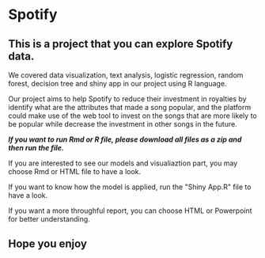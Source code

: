 # Spotify

## This is a project that you can explore Spotify data. 

We covered data visualization, text analysis, logistic regression, random forest, decision tree and shiny app in our project using R language.

Our project aims to help Spotify to reduce their investment in royalties by identify what are the attributes that made a song popular, and the platform could make use of the web tool to invest on the songs that are more likely to be popular while decrease the investment in other songs in the future.

**_If you want to run Rmd or R file, please download all files as a zip and then run the file._**

If you are interested to see our models and visualiaztion part, you may choose Rmd or HTML file to have a look. 

If you want to know how the model is applied, run the "Shiny App.R" file to have a look. 

If you want a more throughful report, you can choose HTML or Powerpoint for better understanding.

## Hope you enjoy

